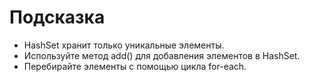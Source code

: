 # Подсказка

- HashSet хранит только уникальные элементы.
- Используйте метод add() для добавления элементов в HashSet.
- Перебирайте элементы с помощью цикла for-each.
